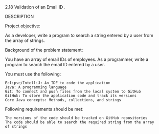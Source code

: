 2.18 Validation of an Email ID .

DESCRIPTION

Project objective:

As a developer, write a program to search a string entered by a user from the array of strings.

 

Background of the problem statement:

You have an array of email IDs of employees. As a programmer, write a program to search the email ID entered by a user.

 

You must use the following:

    Eclipse/IntelliJ: An IDE to code the application
    Java: A programming language
    Git: To connect and push files from the local system to GitHub
    GitHub: To store the application code and track its versions
    Core Java concepts: Methods, collections, and strings

 

Following requirements should be met:

    The versions of the code should be tracked on GitHub repositories
    The code should be able to search the required string from the array of strings

 
